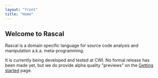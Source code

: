 ```yaml
---
layout: "front"
title: "Home"
---
```


## Welcome to Rascal

<p class="lead">
	Rascal is a domain specific language for source code analysis and manipulation
	a.k.a. meta-programming. 
</p>

It is currently being developed and tested at CWI. No
formal release has been made yet, but we do provide alpha quality "previews" on
the [Getting started](/start/) page.
